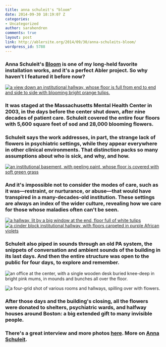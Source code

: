 ```yaml
---
title: anna schuleit's "bloom"
date: 2014-09-30 18:19:07 Z
categories:
- Uncategorized
author: sarahendren
comments: true
layout: post
link: http://ablersite.org/2014/09/30/anna-schuleits-bloom/
wordpress_id: 5788
---
```


### Anna Schuleit's [Bloom](http://www.1856.org/bloom/) is one of my long-held favorite installation works, and it's a perfect Abler project. So why haven't I featured it before now?


[![a view down an institutional hallway, whose floor is full from end to end and side to side with blooming bright orange tulips.](http://ablersite.files.wordpress.com/2014/08/bloom-ss-slide-rtrq-tmagarticle-v2.jpg)](https://ablersite.files.wordpress.com/2014/08/bloom-ss-slide-rtrq-tmagarticle-v2.jpg)


### It was staged at the Massachusetts Mental Health Center in 2003, in the days before the center shut down, after nine decades of patient care. Schuleit covered the entire four floors with 5,600 square feet of sod and 28,000 blooming flowers.




### Schuleit says the work addresses, in part, the strange lack of flowers in psychiatric settings, while they appear everywhere in other clinical environments. That distinction packs so many assumptions about who is sick, and why, and how.


[![an institutional basement, with peeling paint, whose floor is covered with soft green grass](http://ablersite.files.wordpress.com/2014/09/bloom-by-anna-schuleit-basement-with-sod.jpg)](https://ablersite.files.wordpress.com/2014/09/bloom-by-anna-schuleit-basement-with-sod.jpg)


### And it's impossible not to consider the modes of care, such as it was—restraint, or nurturance, or abuse—that would have transpired in a many-decades-old institution. These settings are always an index of the wider culture, revealing how we care for those whose maladies often can't be seen.


[![a hallway, lit by a big window at the end, floor full of white tulips](http://ablersite.files.wordpress.com/2014/09/bloom-by-anna-schuleit-white-tulips.jpg)](https://ablersite.files.wordpress.com/2014/09/bloom-by-anna-schuleit-white-tulips.jpg) [![a cinder block institutional hallway, with floors carpeted in purple African violets](http://ablersite.files.wordpress.com/2014/09/bloom-by-anna-schuleit-blue-hallway.jpg)](https://ablersite.files.wordpress.com/2014/09/bloom-by-anna-schuleit-blue-hallway.jpg)


### Schuleit also piped in sounds through an old PA system, the snippets of conversation and ambient sounds of the building in its last days. And then the entire structure was open to the public for four days, to explore and remember.


![an office at the center, with a single wooden desk buried knee-deep in bright pink mums, in mounds and bunches all over the floor.](http://ablersite.files.wordpress.com/2014/08/bloom-ss-slide-yy42-tmagarticle.jpg)

![a four-grid shot of various rooms and hallways, spilling over with flowers.](http://ablersite.files.wordpress.com/2014/08/1280-massachussettes-mental-health-facility.jpg)


### After those days and the building's closing, all the flowers were donated to shelters, psychiatric wards, and halfway houses around Boston: a big extended gift to many invisible people.




### There's a great interview and more photos [here](http://www.thisiscolossal.com/2012/03/bloom-28000-potted-flowers-installed-at-the-massachusetts-mental-health-center/). More on [Anna Schuleit](http://www.annaschuleit.com/bloom.html).
